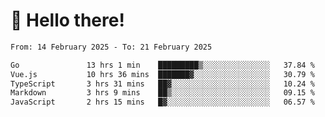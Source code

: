 # 👋 Hello there!

<!--START_SECTION:waka-->

```txt
From: 14 February 2025 - To: 21 February 2025

Go               13 hrs 1 min    █████████▒░░░░░░░░░░░░░░░   37.84 %
Vue.js           10 hrs 36 mins  ███████▓░░░░░░░░░░░░░░░░░   30.79 %
TypeScript       3 hrs 31 mins   ██▓░░░░░░░░░░░░░░░░░░░░░░   10.24 %
Markdown         3 hrs 9 mins    ██▒░░░░░░░░░░░░░░░░░░░░░░   09.15 %
JavaScript       2 hrs 15 mins   █▓░░░░░░░░░░░░░░░░░░░░░░░   06.57 %
```

<!--END_SECTION:waka-->
